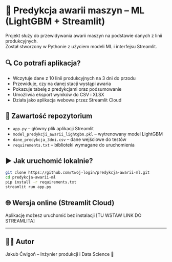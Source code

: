 # 🔧 Predykcja awarii maszyn – ML (LightGBM + Streamlit)

Projekt służy do przewidywania awarii maszyn na podstawie danych z linii produkcyjnych.  
Został stworzony w Pythonie z użyciem modeli ML i interfejsu Streamlit.

## 🔍 Co potrafi aplikacja?
- Wczytuje dane z 10 linii produkcyjnych na 3 dni do przodu
- Przewiduje, czy na danej stacji wystąpi awaria
- Pokazuje tabelę z predykcjami oraz podsumowanie
- Umożliwia eksport wyników do CSV i XLSX
- Działa jako aplikacja webowa przez Streamlit Cloud

## 📂 Zawartość repozytorium
- `app.py` – główny plik aplikacji Streamlit
- `model_predykcji_awarii_lightgbm.pkl` – wytrenowany model LightGBM
- `dane_predykcja_3dni.csv` – dane wejściowe do testów
- `requirements.txt` – biblioteki wymagane do uruchomienia

## ▶️ Jak uruchomić lokalnie?

```bash
git clone https://github.com/twoj-login/predykcja-awarii-ml.git
cd predykcja-awarii-ml
pip install -r requirements.txt
streamlit run app.py
```

## 🌐 Wersja online (Streamlit Cloud)

Aplikację możesz uruchomić bez instalacji [TU WSTAW LINK DO STREAMLITA]

---

## 👨‍💻 Autor
Jakub Ćwigoń – Inżynier produkcji i Data Science 🚀